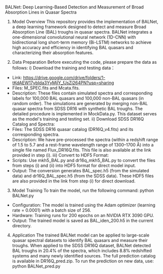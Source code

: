 BALNet: Deep Learning-Based Detection and Measurement of Broad Absorption Lines in Quasar Spectra

1) Model Overview
This repository provides the implementation of BALNet, a deep learning framework designed to detect and measure Broad Absorption Line (BAL) troughs in quasar spectra. BALNet integrates a one-dimensional convolutional neural network (1D-CNN) with bidirectional long short-term memory (Bi-LSTM) networks to achieve high accuracy and efficiency in identifying BAL quasars and characterizing their absorption features.

2) Data Preparation
Before executing the code, please prepare the data as follows:
i) Download the training and testing data：
* Link: https://drive.google.com/drive/folders/1-tKdAEW17ybIda3YyMjlY_fJsZi264PN?usp=sharing
* Files: M_SPEC.fits and Mcata.fits.
* Description: These files contain simulated spectra and corresponding labels for 100,000 BAL quasars and 100,000 non-BAL quasars (in random order). The simulations are generated by merging non-BAL quasar spectra from SDSS DR16 with synthetic BAL troughs. The detailed procedure is implemented in MockData.py. This dataset serves as the model's training and testing set.
ii) Download SDSS DR16Q Catalog and Spectra:
* Files: The SDSS DR16 quasar catalog (DR16Q_v4.fits) and its corresponding spectra.
* Description: We have pre-processed the spectra (within a redshift range of 1.5 to 5.7 and a rest-frame wavelength range of 1300–1700 Å) into a single file named Flux_DR16Q.fits. This file is also available at the link provided in step (i).
iii) Convert to HDF5 Format:
* Scripts: Use mkh5_BAL.py and dr16q_mkh5_BAL.py to convert the files from steps (i) and (ii) into HDF5 format for direct model input.
* Output: The conversion generates BAL_spec.h5 (from the simulated data) and dr16Q_BAL_spec.h5 (from the SDSS data). These HDF5 files are also provided in the link from step (i) for direct download.

3) Model Training 
To train the model, run the following command:
python BALNet.py
* Configuration: The model is trained using the Adam optimizer (learning rate = 0.0001) with a batch size of 256.
* Hardware: Training runs for 200 epochs on an NVIDIA RTX 3090 GPU.
* Output: The trained model is saved as BAL_iden_200.h5 in the current directory.

4) Application
The trained BALNet model can be applied to large-scale quasar spectral datasets to identify BAL quasars and measure their troughs. When applied to the SDSS DR16Q dataset, BALNet detected BAL troughs in 20.4% of the spectra, which includes 8.8% redshifted systems and many newly identified sources. The full prediction catalog is available in DR16Q_pred.zip.
To run the prediction on new data, use:
python BALNet_pred.py

